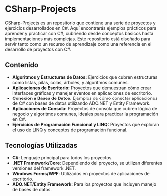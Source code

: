 # CSharp-Projects

CSharp-Projects es un repositorio que contiene una serie de proyectos y ejercicios desarrollados en C#. Aquí encontrarás ejemplos prácticos para aprender y practicar con C#, cubriendo desde conceptos básicos hasta implementaciones más complejas. Este repositorio está diseñado para servir tanto como un recurso de aprendizaje como una referencia en el desarrollo de proyectos con C#.

## Contenido

- **Algoritmos y Estructuras de Datos:** Ejercicios que cubren estructuras como listas, pilas, colas, árboles, y algoritmos comunes.
- **Aplicaciones de Escritorio:** Proyectos que demuestran cómo crear interfaces gráficas y manejar eventos en aplicaciones de escritorio.
- **Conexión a Bases de Datos:** Ejemplos de cómo conectar aplicaciones de C# con bases de datos utilizando ADO.NET y Entity Framework.
- **Aplicaciones de Consola:** Proyectos de consola que cubren lógica de negocio y algoritmos comunes, ideales para practicar la programación en C#.
- **Ejercicios de Programación Funcional y LINQ:** Proyectos que exploran el uso de LINQ y conceptos de programación funcional.

## Tecnologías Utilizadas

- **C#**: Lenguaje principal para todos los proyectos.
- **.NET Framework/Core**: Dependiendo del proyecto, se utilizan diferentes versiones del framework .NET.
- **Windows Forms/WPF**: Utilizados en proyectos de aplicaciones de escritorio.
- **ADO.NET/Entity Framework**: Para los proyectos que incluyen manejo de bases de datos.
